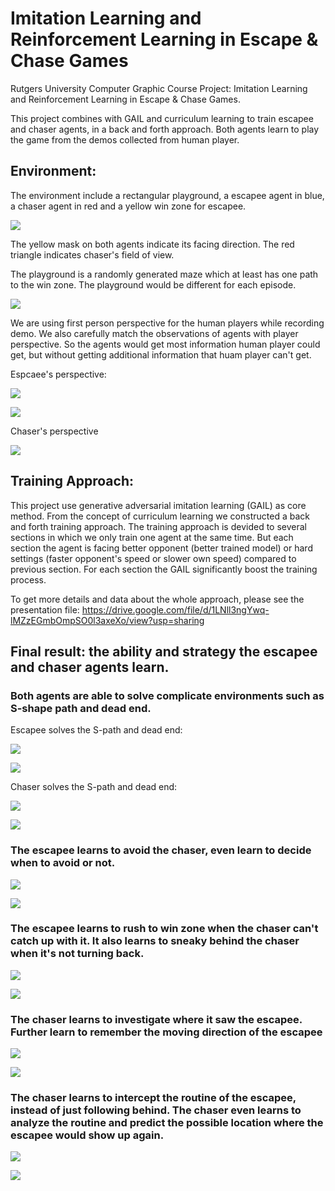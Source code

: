 # Imitation Learning and Reinforcement Learning in Escape & Chase Games

Rutgers University Computer Graphic Course Project: Imitation Learning and Reinforcement Learning in Escape & Chase Games. 

This project combines with GAIL and curriculum learning to train escapee and chaser agents, in a back and forth approach. Both agents learn to play the game from the demos collected from human player.

## Environment:

The environment include a rectangular playground, a escapee agent in blue, a chaser agent in red and a yellow win zone for escapee.

![](https://github.com/Yunao-Shen/MARL_Escape-Chase/blob/master/EscapeAndChase/Images/environment.png)

The yellow mask on both agents indicate its facing direction. The red triangle indicates chaser's field of view.

The playground is a randomly generated maze which at least has one path to the win zone. The playground would be different for each episode.

![](https://github.com/Yunao-Shen/MARL_Escape-Chase/blob/master/EscapeAndChase/Images/generateGround.gif)

We are using first person perspective for the human players while recording demo. We also carefully match the observations of agents with player perspective. So the agents would get most information human player could get, but without getting additional information that huam player can't get.

Espcaee's perspective:

![](https://github.com/Yunao-Shen/MARL_Escape-Chase/blob/master/EscapeAndChase/Images/escapee_stealth.png)

![](https://github.com/Yunao-Shen/MARL_Escape-Chase/blob/master/EscapeAndChase/Images/escapee_detected.png)

Chaser's perspective

![](https://github.com/Yunao-Shen/MARL_Escape-Chase/blob/master/EscapeAndChase/Images/chaser.png)

## Training Approach:
This project use generative adversarial imitation learning (GAIL) as core method. From the concept of curriculum learning we constructed a back and forth training approach. The training approach is devided to several sections in which we only train one agent at the same time. But each section the agent is facing better opponent (better trained model) or hard settings (faster opponent's speed or slower own speed) compared to previous section. For each section the GAIL significantly boost the training process. 

To get more details and data about the whole approach, please see the presentation file: https://drive.google.com/file/d/1LNll3ngYwq-lMZzEGmbOmpSO0l3axeXo/view?usp=sharing

## Final result: the ability and strategy the escapee and chaser agents learn.

### Both agents are able to solve complicate environments such as S-shape path and dead end.

Escapee solves the S-path and dead end:

![](https://github.com/Yunao-Shen/MARL_Escape-Chase/blob/master/EscapeAndChase/Images/Spath_escapee.gif)

![](https://github.com/Yunao-Shen/MARL_Escape-Chase/blob/master/EscapeAndChase/Images/Dend_escapee.gif)

Chaser solves the S-path and dead end:

![](https://github.com/Yunao-Shen/MARL_Escape-Chase/blob/master/EscapeAndChase/Images/Spath_chaser.gif)

![](https://github.com/Yunao-Shen/MARL_Escape-Chase/blob/master/EscapeAndChase/Images/Dend_chaser.gif)

### The escapee learns to avoid the chaser, even learn to decide when to avoid or not.

![](https://github.com/Yunao-Shen/MARL_Escape-Chase/blob/master/EscapeAndChase/Images/avoid1.gif)

![](https://github.com/Yunao-Shen/MARL_Escape-Chase/blob/master/EscapeAndChase/Images/whentoavoid.gif)

### The escapee learns to rush to win zone when the chaser can't catch up with it. It also learns to sneaky behind the chaser when it's not turning back.

![](https://github.com/Yunao-Shen/MARL_Escape-Chase/blob/master/EscapeAndChase/Images/rush.gif)

![](https://github.com/Yunao-Shen/MARL_Escape-Chase/blob/master/EscapeAndChase/Images/sneaky.gif)

### The chaser learns to investigate where it saw the escapee. Further learn to remember the moving direction of the escapee

![](https://github.com/Yunao-Shen/MARL_Escape-Chase/blob/master/EscapeAndChase/Images/investigate.gif)

![](https://github.com/Yunao-Shen/MARL_Escape-Chase/blob/master/EscapeAndChase/Images/investigate2.gif)

### The chaser learns to intercept the routine of the escapee, instead of just following behind. The chaser even learns to analyze the routine and predict the possible location where the escapee would show up again.

![](https://github.com/Yunao-Shen/MARL_Escape-Chase/blob/master/EscapeAndChase/Images/intercept.gif)

![](https://github.com/Yunao-Shen/MARL_Escape-Chase/blob/master/EscapeAndChase/Images/intercept2.gif)
